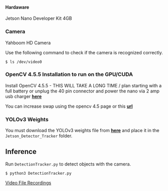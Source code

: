 #### Hardaware
Jetson Nano Developer Kit 4GB

### Camera
Yahboom HD Camera

Use the following command to check if the camera is recognized correctly.
```
$ ls /dev/video0
```

### OpenCV 4.5.5 Installation to run on the GPU/CUDA
Install OpenCV 4.5.5 - THIS WILL TAKE A LONG TIME / plan starting with a full battery or unplug the 40 pin connector and power the nano via 2 amp usb charger [**here**](https://qengineering.eu/install-opencv-4.5-on-jetson-nano.html)

You can increase swap using the opencv 4.5 page or this [**url**](
https://jetsonhacks.com/2019/11/28/jetson-nano-even-more-swap)

### YOLOv3 Weights
You must download the YOLOv3 weights file from [**here**](https://github.com/patrick013/Object-Detection---Yolov3/blob/master/model/yolov3.weights) and place it in the ```Jetson_Detector_Tracker``` folder.


## Inference
Run ```DetectionTracker.py``` to detect objects with the camera.
```
$ python3 DetectionTracker.py
```
[Video File Recordings](https://drive.google.com/drive/folders/1WhzUWYhf2UZgFSYVY8M2zptHVlV6JOr9?usp=share_link)
